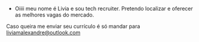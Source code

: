 - Oiiii meu nome é Livia e sou tech recruiter.
Pretendo localizar e oferecer as melhores vagas do mercado.

Caso queira me enviar seu currículo é só mandar para liviamalexandre@outlook.com

<!---
Livia-Tech/Livia-Tech is a ✨ special ✨ repository because its `README.md` (this file) appears on your GitHub profile.
You can click the Preview link to take a look at your changes.
--->
